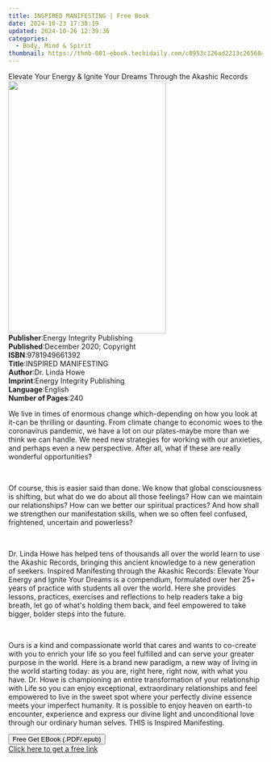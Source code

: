 ```yaml
---
title: INSPIRED MANIFESTING | Free Book
date: 2024-10-23 17:38:19
updated: 2024-10-26 12:39:36
categories:
  - Body, Mind & Spirit
thumbnail: https://thmb-001-ebook.techidaily.com/c8953c126ad2213c2656845bba09957310c545e19e02c5c719a08552ab59a854.jpg
---
```

<main id="book-container">
  <div class="flex flex-col">
    <div class="book-brief flex-1 py-6 px-4 sm:p-6 md:py-10 md:px-8">
      <!-- brief-->
      <div class="book-brief-main">
        Elevate Your Energy & Ignite Your Dreams Through the Akashic Records
      </div>
    </div>
    <div
      class="book-meta-info flex-1 grid gap-4 col-start-1 col-end-3 row-start-1 sm:mb-6 sm:grid-cols-4 lg:gap-6 lg:col-start-2 lg:row-end-6 lg:row-span-6 lg:mb-0"
    >
      <div
        class="book-meta-info-left place-content-center mt-4 p-4 text-sm leading-6 col-start-2 col-span-2 dark:text-slate-400"
      >
        <img
          class="w-full h-500 object-cover rounded-lg sm:h-255 sm:col-span-2 lg:col-span-full"
          src="https://img-001-ebook.techidaily.com/c7c1e4abc639ccd04b72a7efadf36ab495217d66ebb907db920362b8a5ecdb0b.jpg"
          alt=""
          width="312"
          height="500"
        />
      </div>
      <div
        class="book-meta-info-right mt-2 col-start-1 row-start-2 col-span-3 self-center"
      >
        <!-- meta data  -->
        <div class="flex flex-col px-4 md:px-8">
          <div class="flex-1">
            <strong>Publisher</strong>:<span class="px-2"
              >Energy Integrity Publishing</span
            >
          </div>
          <div class="flex-1">
            <strong>Published</strong>:<span class="px-2"
              >December 2020; Copyright</span
            >
          </div>
          <div class="flex-1">
            <strong>ISBN</strong>:<span class="px-2">9781949661392</span>
          </div>
          <div class="flex-1">
            <strong>Title</strong>:<span class="px-2"
              >INSPIRED MANIFESTING</span
            >
          </div>
          <div class="flex-1">
            <strong>Author</strong>:<span class="px-2">Dr. Linda Howe</span>
          </div>
          <div class="flex-1">
            <strong>Imprint</strong>:<span class="px-2"
              >Energy Integrity Publishing</span
            >
          </div>
          <div class="flex-1">
            <strong>Language</strong>:<span class="px-2">English</span>
          </div>
          <div class="flex-1">
            <strong>Number of Pages</strong>:<span class="px-2">240</span>
          </div>
        </div>
      </div>
    </div>
    <div class="book-description flex-1 py-6 px-4 sm:p-6 md:py-10 md:px-8">
      <div class="book-description-main">
        <div accordion-content="" id="description">
          <p>
            We live in times of enormous change which-depending on how you look
            at it-can be thrilling or daunting. From climate change to economic
            woes to the coronavirus pandemic, we have a lot on our plates-maybe
            more than we think we can handle. We need new strategies for working
            with our anxieties, and perhaps even a new perspective. After all,
            what if these are really wonderful opportunities?
          </p>
          <p><br /></p>
          <p>
            Of course, this is easier said than done. We know that global
            consciousness is shifting, but what do we do about all those
            feelings? How can we maintain our relationships? How can we better
            our spiritual practices? And how shall we strengthen our
            manifestation skills, when we so often feel confused, frightened,
            uncertain and powerless?&nbsp;
          </p>
          <p><br /></p>
          <p>
            Dr. Linda Howe has helped tens of thousands all over the world learn
            to use the Akashic Records, bringing this ancient knowledge to a new
            generation of seekers. Inspired Manifesting through the Akashic
            Records: Elevate Your Energy and Ignite Your Dreams is a compendium,
            formulated over her 25+ years of practice with students all over the
            world. Here she provides lessons, practices, exercises and
            reflections to help readers take a big breath, let go of what's
            holding them back, and feel empowered to take bigger, bolder steps
            into the future.
          </p>
          <p><br /></p>
          <p>
            Ours is a kind and compassionate world that cares and wants to
            co-create with you to enrich your life so you feel fulfilled and can
            serve your greater purpose in the world. Here is a brand new
            paradigm, a new way of living in the world starting today: as you
            are, right here, right now, with what you have. Dr. Howe is
            championing an entire transformation of your relationship with Life
            so you can enjoy exceptional, extraordinary relationships and feel
            empowered to live in the sweet spot where your perfectly divine
            essence meets your imperfect humanity. It is possible to enjoy
            heaven on earth-to encounter, experience and express our divine
            light and unconditional love through our ordinary human selves. THIS
            is Inspired Manifesting.
          </p>
        </div>
        <div class="accordion-fader"></div>
      </div>
    </div>
    <div class="book-excerpts flex-1 py-6 px-4 sm:p-6 md:py-10 md:px-8"></div>
    <div
      class="book-about-author flex-1 py-6 px-4 sm:p-6 md:py-10 md:px-8"
    ></div>
    <div class="book-free-get flex-1 py-6 px-4 sm:p-6 md:py-10 md:px-8">
      <button
        id="btn-free-get"
        class="bg-blue-500 hover:bg-blue-700 text-white font-bold py-2 px-4 rounded"
      >
        Free Get EBook (.PDF/.epub)
      </button>
      <div id="countdown-display" class="px-2 text-lg mt-2"></div>
      <a
        id="free-link"
        class="hidden bg-blue-500 hover:bg-blue-700 text-white font-bold py-2 px-4 rounded"
        href="https://www.ebooks.com/en-us/book/210188000/inspired-manifesting/dr-linda-howe/"
        target="_blank"
        >Click here to get a free link</a
      >
    </div>
    <script>
      let countdownTime = 0;
      let countdownInterval = null;
      document
        .getElementById('btn-free-get')
        .addEventListener('click', startCountdown);
      function startCountdown() {
        countdownTime = new Date().getTime() + 60000 * 3;
        countdownInterval = setInterval(updateCountdown, 1000);
        document.getElementById('btn-free-get').disabled = true;
        document
          .getElementById('btn-free-get')
          .classList.add('bg-gray-500', 'cursor-not-allowed');
      }
      function updateCountdown() {
        let currentTime = new Date().getTime();
        let timeLeft = countdownTime - currentTime;
        let secondsLeft = Math.floor(timeLeft / 1000);
        document.getElementById('countdown-display').innerHTML =
          `Remaining time: ${secondsLeft} seconds.`;
        if (secondsLeft <= 0) {
          clearInterval(countdownInterval);
          document.getElementById('btn-free-get').classList.add('hidden');
          document.getElementById('free-link').classList.remove('hidden');
          document.getElementById('countdown-display').innerHTML = '';
        }
      }
    </script>
  </div>
</main>
